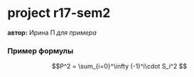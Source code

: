 # project r17-sem2

  **автор:** Ирина П
  *для примера*
  
 ### Пример формулы
 
 $$P^2 = \sum_{i=0}^\infty (-1)^i\cdot S_i^2 $$
